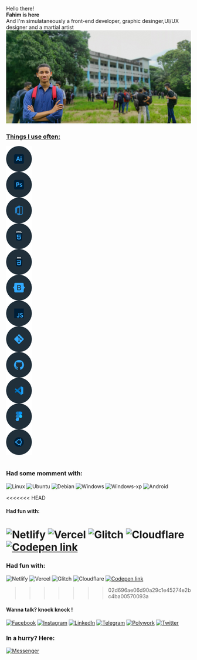 Hello there! <br>
**Fahim is here** <br>
And I'm simulataneously a front-end developer, graphic desinger,UI/UX designer and a martial artist
![Mahtamun Hoque Fahim standing alone in front of his school](https://raw.githubusercontent.com/mahtamun-hoque-fahim/server/main/for-readme/1629271120685(1).jpg) <br>

<u><h3>Things I use often:</h3></u>
<div height="120rem" width="210rem" style="display:grid;">
<img src="https://raw.githubusercontent.com/mahtamun-hoque-fahim/server/48cb0cab391c310afca7186acfdf3cef90b71b2b/for-readme/readme%20badge%201.svg" alt=" Adobe Illustraotr  " style="display:block;" height="70rem">
<img src="https://raw.githubusercontent.com/mahtamun-hoque-fahim/server/48cb0cab391c310afca7186acfdf3cef90b71b2b/for-readme/readme%20badge%202.svg" alt=" Adobe Photoshop  " style="display:block;" height="70rem">
<img src="https://raw.githubusercontent.com/mahtamun-hoque-fahim/server/48cb0cab391c310afca7186acfdf3cef90b71b2b/for-readme/readme%20badge%203.svg" alt=" Microsoft Office  " style="display:block;" height="70rem">
<img src="https://raw.githubusercontent.com/mahtamun-hoque-fahim/server/48cb0cab391c310afca7186acfdf3cef90b71b2b/for-readme/readme%20badge%204.svg" alt=" HTML5  " style="display:block;" height="70rem">
<img src="https://raw.githubusercontent.com/mahtamun-hoque-fahim/server/48cb0cab391c310afca7186acfdf3cef90b71b2b/for-readme/readme%20badge%205.svg" alt=" CSS3  " style="display:block;" height="70rem">
<img src="https://raw.githubusercontent.com/mahtamun-hoque-fahim/server/48cb0cab391c310afca7186acfdf3cef90b71b2b/for-readme/readme%20badge%206.svg" alt=" Bootstrap  " style="display:block;" height="70rem">
<img src="https://raw.githubusercontent.com/mahtamun-hoque-fahim/server/48cb0cab391c310afca7186acfdf3cef90b71b2b/for-readme/readme%20badge%207.svg" alt="  JavaScript " style="display:block;" height="70rem">
<img src="https://raw.githubusercontent.com/mahtamun-hoque-fahim/server/48cb0cab391c310afca7186acfdf3cef90b71b2b/for-readme/readme%20badge%208.svg" alt="  Git " style="display:block;" height="70rem">
<img src="https://raw.githubusercontent.com/mahtamun-hoque-fahim/server/48cb0cab391c310afca7186acfdf3cef90b71b2b/for-readme/readme%20badge%209.svg" alt=" Github  " style="display:block;" height="70rem">
<img src="https://raw.githubusercontent.com/mahtamun-hoque-fahim/server/48cb0cab391c310afca7186acfdf3cef90b71b2b/for-readme/readme%20badge%2010.svg" alt="  JavaScript " style="display:block;" height="70rem">
<img src="https://raw.githubusercontent.com/mahtamun-hoque-fahim/server/48cb0cab391c310afca7186acfdf3cef90b71b2b/for-readme/readme%20badge%2011.svg" alt="  Git " style="display:block;" height="70rem">
<img src="https://raw.githubusercontent.com/mahtamun-hoque-fahim/server/48cb0cab391c310afca7186acfdf3cef90b71b2b/for-readme/readme%20badge%2012.svg" alt=" Github  " style="display:block;" height="70rem">
</div>
<br>

### Had some momment with:
![Linux](https://img.shields.io/badge/Linux-001D33?style=for-the-badge&logo=linux&logoColor=2FA0F3)
![Ubuntu](https://img.shields.io/badge/Ubuntu-001D33?style=for-the-badge&logo=ubuntu&logoColor=2FA0F3)
![Debian](https://img.shields.io/badge/Debian-001D33?style=for-the-badge&logo=debian&logoColor=2FA0F3)
![Windows](https://img.shields.io/badge/Windows-001D33?style=for-the-badge&logo=windows&logoColor=2FA0F3)
![Windows-xp](https://img.shields.io/badge/Windows_XP-001D33?style=for-the-badge&logo=windows-xp&logoColor=2FA0F3)
![Android](https://img.shields.io/badge/Android-001D33?style=for-the-badge&logo=android&logoColor=2FA0F3)

<<<<<<< HEAD
#### Had fun with:
![Netlify](https://img.shields.io/badge/Netlify-001D33?style=for-the-badge&logo=netlify&logoColor=cyan)
![Vercel](https://img.shields.io/badge/Vercel-001D33?style=for-the-badge&logo=vercel&logoColor=cyan)
![Glitch](https://img.shields.io/badge/Glitch-001D33?style=for-the-badge&logo=glitch&logoColor=cyan)
![Cloudflare](https://img.shields.io/badge/Cloudflare-001D33?style=for-the-badge&logo=Cloudflare&logoColor=cyan)
[![Codepen link](https://img.shields.io/badge/Codepen-001D33?style=for-the-badge&logo=codepen&logoColor=cyan)](https://codepen.io/mahtamunhoquefahim)
=======
### Had fun with:
![Netlify](https://img.shields.io/badge/Netlify-001D33?style=for-the-badge&logo=netlify&logoColor=2FA0F3)
![Vercel](https://img.shields.io/badge/Vercel-001D33?style=for-the-badge&logo=vercel&logoColor=2FA0F3)
![Glitch](https://img.shields.io/badge/Glitch-001D33?style=for-the-badge&logo=glitch&logoColor=2FA0F3)
![Cloudflare](https://img.shields.io/badge/Cloudflare-001D33?style=for-the-badge&logo=Cloudflare&logoColor=2FA0F3)
[![Codepen link](https://img.shields.io/badge/Codepen-001D33?style=for-the-badge&logo=codepen&logoColor=2FA0F3)](https://codepen.io/mahtamunhoquefahim)
>>>>>>> 02d696ae06d90a29c1e45274e2bc4ba00570093a


#### Wanna talk? knock knock !

[![Facebook](https://img.shields.io/badge/Facebook-%23001D33.svg?style=for-the-badge&logo=Facebook&logoColor=2FA0F3)](https://facebook.com/fahimspacealt)
[![Instagram](https://img.shields.io/badge/Instagram-%23001D33.svg?style=for-the-badge&logo=Instagram&logoColor=2FA0F3)](https://instagram.com/mahtamunhoquefahim)
[![LinkedIn](https://img.shields.io/badge/linkedin-%23001D33.svg?style=for-the-badge&logo=linkedin&logoColor=2FA0F3)](linkedin.com/in/mahtamun-hoque-fahim)
[![Telegram](https://img.shields.io/badge/Telegram-001D33?style=for-the-badge&logo=telegram&logoColor=2FA0F3)](https://t.me/mahtamuhoquefahim)
[![Polywork](https://img.shields.io/badge/polywork-001D33?style=for-the-badge&logo=polywork&logoColor=2FA0F3)](https://poly.work/fahim)
[![Twitter](https://img.shields.io/badge/Twitter-001D33?style=for-the-badge&logo=twitter&logoColor=2FA0F3)](https://twitter.com/mahtamunF)



### In a hurry? Here:
[![Messenger](https://img.shields.io/badge/Messenger-2FA0F3?style=for-the-badge&logo=messenger&logoColor=white)](https://m.me/mahtamunhoque.fahim)

